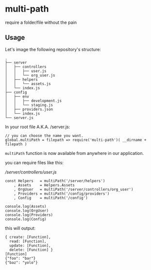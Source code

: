 # multi-path

require a folder/file without the pain

## Usage

Let's image the following repository's structure:

    .
    ├── server
    │   ├── controllers
    │   │   ├── user.js
    │   │   └── org_user.js
    │   ├── helpers
    │   │   └── assets.js
    │   └── index.js
    ├── config
    │   ├── env
    │   │   ├── development.js
    │   │   └── staging.js
    │   ├── providers.json
    │   └── index.js
    └── server.js

In your root file A.K.A. /server.js:

    // you can choose the name you want.
    global.multiPath = filepath => require('multi-path')( __dirname + filepath )

`multiPath` function is now available from anywhere in our application.

you can require files like this:

_/server/controllers/user.js_

	const Helpers   = multiPath('/server/helpers')
        , Assets    = Helpers.Assets
        , OrgUser   = multiPath('/server/controllers/org_user')
        , Providers = multiPath('/config/providers')
        , Config    = multiPath('/config')

    console.log(Assets)
    console.log(OrgUser)
    console.log(Providers)
    console.log(Config)

this will output:

    { create: [Function],
      read: [Function],
      update: [Function],
      delete: [Function] }
    [Function]
    {"foo": "bar"}
    {"baz": "yolo"}
